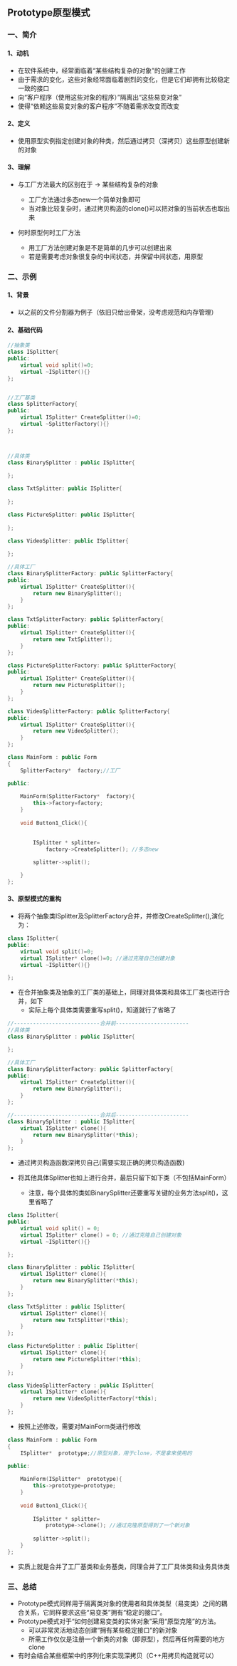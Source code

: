 ## Prototype原型模式

### 一、简介

#### 1、动机

- 在软件系统中，经常面临着“某些结构复杂的对象”的创建工作
- 由于需求的变化，这些对象经常面临着剧烈的变化，但是它们却拥有比较稳定一致的接口
- 向“客户程序（使用这些对象的程序）”隔离出“这些易变对象”
- 使得“依赖这些易变对象的客户程序”不随着需求改变而改变

#### 2、定义

- 使用原型实例指定创建对象的种类，然后通过拷贝（深拷贝）这些原型创建新的对象

#### 3、理解

- 与工厂方法最大的区别在于 -> 某些结构复杂的对象
  - 工厂方法通过多态new一个简单对象即可
  - 当对象比较复杂时，通过拷贝构造的clone()可以把对象的当前状态也取出来

- 何时原型何时工厂方法
  - 用工厂方法创建对象是不是简单的几步可以创建出来
  - 若是需要考虑对象很复杂的中间状态，并保留中间状态，用原型



### 二、示例

#### 1、背景

- 以之前的文件分割器为例子（依旧只给出骨架，没考虑规范和内存管理）

#### 

#### 2、基础代码

```c++
//抽象类
class ISplitter{
public:
    virtual void split()=0;
    virtual ~ISplitter(){}
};


//工厂基类
class SplitterFactory{
public:
    virtual ISplitter* CreateSplitter()=0;
    virtual ~SplitterFactory(){}
};



//具体类
class BinarySplitter : public ISplitter{
    
};

class TxtSplitter: public ISplitter{
    
};

class PictureSplitter: public ISplitter{
    
};

class VideoSplitter: public ISplitter{
    
};

//具体工厂
class BinarySplitterFactory: public SplitterFactory{
public:
    virtual ISplitter* CreateSplitter(){
        return new BinarySplitter();
    }
};

class TxtSplitterFactory: public SplitterFactory{
public:
    virtual ISplitter* CreateSplitter(){
        return new TxtSplitter();
    }
};

class PictureSplitterFactory: public SplitterFactory{
public:
    virtual ISplitter* CreateSplitter(){
        return new PictureSplitter();
    }
};

class VideoSplitterFactory: public SplitterFactory{
public:
    virtual ISplitter* CreateSplitter(){
        return new VideoSplitter();
    }
};

class MainForm : public Form
{
    SplitterFactory*  factory;//工厂

public:
    
    MainForm(SplitterFactory*  factory){
        this->factory=factory;
    }
    
	void Button1_Click(){

        
		ISplitter * splitter=
            factory->CreateSplitter(); //多态new
        
        splitter->split();

	}
};

```



#### 3、原型模式的重构

- 将两个抽象类ISplitter及SplitterFactory合并，并修改CreateSplitter(),演化为：

```c++
class ISplitter{
public:
    virtual void split()=0;
    virtual ISplitter* clone()=0; //通过克隆自己创建对象
    virtual ~ISplitter(){}

};
```



- 在合并抽象类及抽象的工厂类的基础上，同理对具体类和具体工厂类也进行合并，如下
  - 实际上每个具体类需要重写split()，知道就行了省略了

```c++
//---------------------------合并前-----------------------
//具体类
class BinarySplitter : public ISplitter{

};

//具体工厂
class BinarySplitterFactory: public SplitterFactory{
public:
    virtual ISplitter* CreateSplitter(){
        return new BinarySplitter();
    }
};

//---------------------------合并后-----------------------
class BinarySplitter : public ISplitter{
    virtual ISplitter* clone(){
        return new BinarySplitter(*this);
    }
};
```

- 通过拷贝构造函数深拷贝自己(需要实现正确的拷贝构造函数)



- 将其他具体Splitter也如上进行合并，最后只留下如下类（不包括MainForm）
  - 注意，每个具体的类如BinarySplitter还要重写关键的业务方法split()，这里省略了

```c++
class ISplitter{
public:
    virtual void split() = 0;
    virtual ISplitter* clone() = 0; //通过克隆自己创建对象
    virtual ~ISplitter(){}

};

class BinarySplitter : public ISplitter{
    virtual ISplitter* clone(){
        return new BinarySplitter(*this);
    }
};

class TxtSplitter : public ISplitter{
    virtual ISplitter* clone(){
        return new TxtSplitter(*this);
    }
};

class PictureSplitter : public ISplitter{
    virtual ISplitter* clone(){
        return new PictureSplitter(*this);
    }
};

class VideoSplitterFactory : public ISplitter{
    virtual ISplitter* clone(){
        return new VideoSplitterFactory(*this);
    }
};
```



- 按照上述修改，需要对MainForm类进行修改

```c++
class MainForm : public Form
{
    ISplitter*  prototype;//原型对象，用于clone，不是拿来使用的

public:
    
    MainForm(ISplitter*  prototype){
        this->prototype=prototype;
    }
    
	void Button1_Click(){
    
		ISplitter * splitter=
            prototype->clone(); //通过克隆原型得到了一个新对象
        
        splitter->split();
	}
};

```

- 实质上就是合并了工厂基类和业务基类，同理合并了工厂具体类和业务具体类



### 三、总结

- Prototype模式同样用于隔离类对象的使用者和具体类型（易变类）之间的耦合关系，它同样要求这些“易变类”拥有“稳定的接口”。
- Prototype模式对于“如何创建易变类的实体对象”采用“原型克隆”的方法。
  - 可以非常灵活地动态创建“拥有某些稳定接口”的新对象
  - 所需工作仅仅是注册一个新类的对象（即原型），然后再任何需要的地方clone
- 有时会结合某些框架中的序列化来实现深拷贝（C++用拷贝构造就可以）